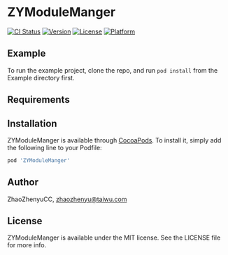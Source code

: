 # ZYModuleManger

[![CI Status](https://img.shields.io/travis/ZhaoZhenyuCC/ZYModuleManger.svg?style=flat)](https://travis-ci.org/ZhaoZhenyuCC/ZYModuleManger)
[![Version](https://img.shields.io/cocoapods/v/ZYModuleManger.svg?style=flat)](https://cocoapods.org/pods/ZYModuleManger)
[![License](https://img.shields.io/cocoapods/l/ZYModuleManger.svg?style=flat)](https://cocoapods.org/pods/ZYModuleManger)
[![Platform](https://img.shields.io/cocoapods/p/ZYModuleManger.svg?style=flat)](https://cocoapods.org/pods/ZYModuleManger)

## Example

To run the example project, clone the repo, and run `pod install` from the Example directory first.

## Requirements

## Installation

ZYModuleManger is available through [CocoaPods](https://cocoapods.org). To install
it, simply add the following line to your Podfile:

```ruby
pod 'ZYModuleManger'
```

## Author

ZhaoZhenyuCC, zhaozhenyu@taiwu.com

## License

ZYModuleManger is available under the MIT license. See the LICENSE file for more info.
